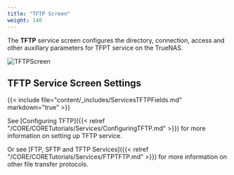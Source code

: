 ```yaml
---
title: "TFTP Screen"
weight: 140
---
```


The **TFTP** service screen configures the directory, connection, access and other auxillary parameters for TFPT service on the TrueNAS.

![TFTPScreen](/images/CORE/13.0/TFTPScreen.png "TFTO Service Options")

## TFTP Service Screen Settings

{{< include file="content/_includes/ServicesTFTPFields.md" markdown="true" >}}

See [Configuring TFTP]({{< relref "/CORE/CORETutorials/Services/ConfiguringTFTP.md" >}}) for more information on setting up TFTP service.

Or see [FTP, SFTP and TFTP Services]({{< relref "/CORE/CORETutorials/Services/FTPTFTP.md" >}}) for more information on other file transfer protocols.